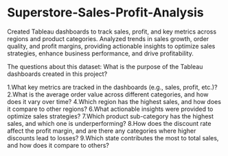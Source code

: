 # Superstore-Sales-Profit-Analysis
Created Tableau dashboards to track sales, profit, and key metrics across regions and product categories. Analyzed trends in sales growth, order quality, and profit margins, providing actionable insights to optimize sales strategies, enhance business performance, and drive profitability.

The questions about this dataset:
What is the purpose of the Tableau dashboards created in this project?

1.What key metrics are tracked in the dashboards (e.g., sales, profit, etc.)?
2.What is the average order value across different categories, and how does it vary over time?
4.Which region has the highest sales, and how does it compare to other regions?
6.What actionable insights were provided to optimize sales strategies?
7.Which product sub-category has the highest sales, and which one is underperforming?
8.How does the discount rate affect the profit margin, and are there any categories where higher discounts lead to losses?
9.Which state contributes the most to total sales, and how does it compare to others?
